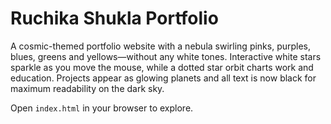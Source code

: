 # Ruchika Shukla Portfolio

A cosmic-themed portfolio website with a nebula swirling pinks, purples, blues, greens and yellows—without any white tones. Interactive white stars sparkle as you move the mouse, while a dotted star orbit charts work and education. Projects appear as glowing planets and all text is now black for maximum readability on the dark sky.


Open `index.html` in your browser to explore.
